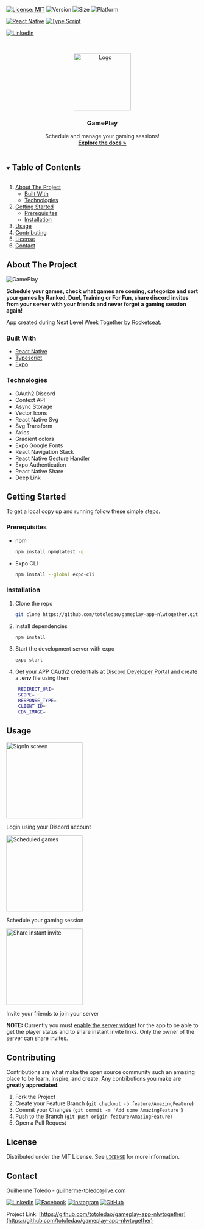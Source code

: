 
<!-- PROJECT SHIELDS -->
<!-- See the bottom of this document for the declaration of the reference variables -->

[![License: MIT][license-shield]][license-url]
![Version](https://img.shields.io/badge/version-1.0.0-6bd4a7)
![Size](https://github-size-badge.herokuapp.com/totoledao/gameplay-app-nlwtogether.svg)
![Platform](https://img.shields.io/badge/platform-Android%20%7C%20iOS-7F00FF)

[![React Native][reactnative-shield]][reactnative-url]
[![Type Script][typescript-shield]][typescript-url]

[![LinkedIn][linkedin-shield]][linkedin-url]


<!-- PROJECT LOGO -->
<br />
<p align="center">
  <a href="https://github.com/totoledao/gameplay-app-nlwtogether">
    <img src="readmeAssets/GamePlay%20Logo.png" alt="Logo" width="150">
  </a>

  <h3 align="center">GamePlay</h3>

  <p align="center">
    Schedule and manage your gaming sessions!
    <br />
    <a href="https://github.com/totoledao/gameplay-app-nlwtogether"><strong>Explore the docs »</strong></a>    
  </p>
</p>



<!-- TABLE OF CONTENTS -->
<details open="open">
  <summary><h2 style="display: inline-block">Table of Contents</h2></summary>
  <ol>
    <li>
      <a href="#about-the-project">About The Project</a>
      <ul>
        <li><a href="#built-with">Built With</a></li>
        <li><a href="#technologies">Technologies</a></li>
      </ul>
    </li>
    <li>
      <a href="#getting-started">Getting Started</a>
      <ul>
        <li><a href="#prerequisites">Prerequisites</a></li>
        <li><a href="#installation">Installation</a></li>
      </ul>
    </li>    
    <li><a href="#usage">Usage</a></li>
    <li><a href="#contributing">Contributing</a></li>
    <li><a href="#license">License</a></li>
    <li><a href="#contact">Contact</a></li>    
  </ol>
</details>



<!-- ABOUT THE PROJECT -->
## About The Project

![GamePlay](./readmeAssets/GamePlay%20Hero.jpg)

**Schedule your games, check what games are coming, categorize and sort your games by Ranked, Duel, Training or For Fun, share discord invites from your server with your friends and never forget a gaming session again!**

App created during Next Level Week Together by [Rocketseat](https://rocketseat.com.br/).

### Built With

* [React Native](https://reactnative.dev/)
* [Typescript](https://www.typescriptlang.org/)
* [Expo](https://expo.io/)

### Technologies
* OAuth2 Discord
* Context API
* Async Storage
* Vector Icons
* React Native Svg
* Svg Transform
* Axios
* Gradient colors
* Expo Google Fonts
* React Navigation Stack
* React Native Gesture Handler
* Expo Authentication
* React Native Share
* Deep Link

<!-- GETTING STARTED -->
## Getting Started

To get a local copy up and running follow these simple steps.

### Prerequisites

* npm
  ```sh
  npm install npm@latest -g
  ```
* Expo CLI
  ```sh
  npm install --global expo-cli
  ```

### Installation

1. Clone the repo
   ```sh
   git clone https://github.com/totoledao/gameplay-app-nlwtogether.git
   ```
2. Install dependencies
   ```sh
   npm install
   ```
3. Start the development server with expo
   ```sh
   expo start
   ```
4. Get your APP OAuth2 credentials at [Discord Developer Portal](https://discord.com/developers/applications) and create a **.env** file using them
   ```sh
    REDIRECT_URI=
    SCOPE=
    RESPONSE_TYPE=
    CLIENT_ID=
    CDN_IMAGE=
   ```

<!-- USAGE EXAMPLES -->
## Usage

<img src="readmeAssets/signIn.png" alt="SignIn screen" width="200">

Login using your Discord account

<img src="readmeAssets/show%20all.png" alt="Scheduled games" width="200">

Schedule your gaming session

<img src="readmeAssets/share.gif" alt="Share instant invite" width="200">

Invite your friends to join your server

**NOTE:** Currently you must [enable the server widget](https://dev.fandom.com/wiki/DiscordIntegrator/instructions) for the app to be able to get the player status and to share instant invite links. Only the owner of the server can share invites.

<!-- CONTRIBUTING -->
## Contributing

Contributions are what make the open source community such an amazing place to be learn, inspire, and create. Any contributions you make are **greatly appreciated**.

1. Fork the Project
2. Create your Feature Branch (`git checkout -b feature/AmazingFeature`)
3. Commit your Changes (`git commit -m 'Add some AmazingFeature'`)
4. Push to the Branch (`git push origin feature/AmazingFeature`)
5. Open a Pull Request



<!-- LICENSE -->
## License

Distributed under the MIT License. See [`LICENSE`][license-url] for more information.



<!-- CONTACT -->
## Contact

Guilherme Toledo - guilherme-toledo@live.com

[![LinkedIn](https://img.shields.io/badge/LinkedIn-0077B5?style=for-the-badge&logo=linkedin&logoColor=white)](https://www.linkedin.com/in/guilhermemtoledo/)
[![Facebook](https://img.shields.io/badge/Facebook-1877F2?style=for-the-badge&logo=facebook&logoColor=white)](https://www.facebook.com/totoledao)
[![Instagram](https://img.shields.io/badge/Instagram-E4405F?style=for-the-badge&logo=instagram&logoColor=white)](https://www.instagram.com/totoledao)
[![GitHub](https://img.shields.io/badge/GitHub-100000?style=for-the-badge&logo=github&logoColor=whit)](https://www.github.com/totoledao)


Project Link: [https://github.com/totoledao/gameplay-app-nlwtogether](https://github.com/totoledao/gameplay-app-nlwtogether)

<!-- MARKDOWN LINKS & IMAGES -->
<!-- https://www.markdownguide.org/basic-syntax/#reference-style-links -->

[license-shield]: https://img.shields.io/badge/License-MIT-blue.svg
[license-url]: https://github.com/totoledao/gameplay-app-nlwtogether/blob/main/MIT-LICENSE.txt
[linkedin-shield]: https://img.shields.io/badge/-LinkedIn-black.svg?style=for-the-badge&logo=linkedin&colorB=0e76a8
[linkedin-url]: http://www.linkedin.com/in/guilhermemtoledo
[reactnative-shield]:https://img.shields.io/badge/React_Native-20232A?style=for-the-badge&logo=react&logoColor=61DAFB
[reactnative-url]: https://reactnative.dev/
[typescript-shield]:https://img.shields.io/badge/TypeScript-007ACC?style=for-the-badge&logo=typescript&logoColor=white
[typescript-url]: https://www.typescriptlang.org/